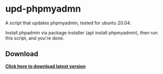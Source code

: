 # upd-phpmyadmn
 A script that updates phpmyadmin, tested for ubuntu 20.04.
 
 Install phpadmin via package installer (apt install phpmyadmin),
 then run this script, and you're done.

## Download

**[Click here to download latest version](https://github.com/)**

